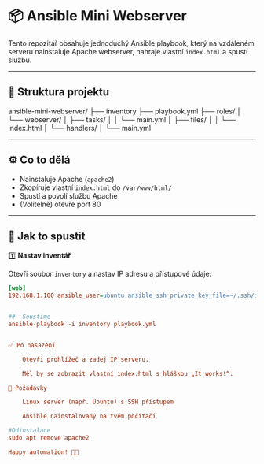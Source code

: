 # 📦 Ansible Mini Webserver

Tento repozitář obsahuje jednoduchý Ansible playbook, který na vzdáleném serveru nainstaluje Apache webserver, nahraje vlastní `index.html` a spustí službu.

---

## 📁 Struktura projektu

ansible-mini-webserver/
├── inventory
├── playbook.yml
├── roles/
│ └── webserver/
│ ├── tasks/
│ │ └── main.yml
│ ├── files/
│ │ └── index.html
│ └── handlers/
│ └── main.yml




---

## ⚙️ Co to dělá

- Nainstaluje Apache (`apache2`)  
- Zkopíruje vlastní `index.html` do `/var/www/html/`  
- Spustí a povolí službu Apache  
- (Volitelně) otevře port 80

---

## 🚀 Jak to spustit

1️⃣ **Nastav inventář**

Otevři soubor `inventory` a nastav IP adresu a přístupové údaje:

```ini
[web]
192.168.1.100 ansible_user=ubuntu ansible_ssh_private_key_file=~/.ssh/id_rsa


##  Soustime
ansible-playbook -i inventory playbook.yml


✅ Po nasazení

    Otevři prohlížeč a zadej IP serveru.

    Měl by se zobrazit vlastní index.html s hláškou „It works!“.

📌 Požadavky

    Linux server (např. Ubuntu) s SSH přístupem

    Ansible nainstalovaný na tvém počítači

#Odinstalace
sudo apt remove apache2

Happy automation! 🤖✨
